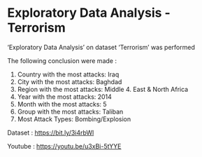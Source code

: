 # Exploratory Data Analysis - Terrorism

‘Exploratory Data Analysis’ on dataset ‘Terrorism’ was performed

The following conclusion were made :


1. Country with the most attacks: Iraq
2. City with the most attacks: Baghdad
3. Region with the most attacks: Middle 4. East & North Africa
4. Year with the most attacks: 2014
5. Month with the most attacks: 5
6. Group with the most attacks: Taliban
7. Most Attack Types: Bombing/Explosion


Dataset : https://bit.ly/3i4rbWl

Youtube : https://youtu.be/u3xBi-5tYYE
